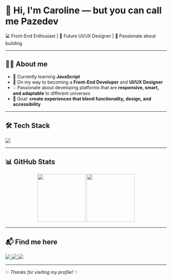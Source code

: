 # 👋 Hi, I'm Caroline — but you can call me **Pazedev**  

💻 Front-End Enthusiast | 🎨 Future UI/UX Designer | 🚀 Passionate about building  

---

## 🧑‍💻 About me
- 🔭 Currently learning **JavaScript**  
- 🌱 On my way to becoming a **Front-End Developer** and **UI/UX Designer**  
- 💡 Passionate about developing platforms that are **responsive, smart, and adaptable** to different universes  
- 🎯 Goal: **create experiences that blend functionality, design, and accessibility**  

---

## 🛠️ Tech Stack  
<p align="left">
  <img src="https://skillicons.dev/icons?i=css,js,react,python, git,github,figma" />
</p>

---

## 📊 GitHub Stats
<p align="center">
  <img src="https://github-readme-stats.vercel.app/api?username=pazedev&show_icons=true&theme=radical" height="150"/>
  <img src="https://github-readme-stats.vercel.app/api/top-langs/?username=pazedev&layout=compact&theme=radical" height="150"/>
</p>

---

## 📬 Find me here
<p align="left">
  <a href="https://linkedin.com/in/carolinedpp" target="_blank">
    <img src="https://img.shields.io/badge/LinkedIn-0A66C2?style=for-the-badge&logo=linkedin&logoColor=white"/>
  </a>
  <a href="mailto:pazedev@gmail.com">
    <img src="https://img.shields.io/badge/Email-D14836?style=for-the-badge&logo=gmail&logoColor=white"/>
  </a>
  <a href="https://www.behance.net/pazedev" target="_blank">
    <img src="https://img.shields.io/badge/Portfolio-000000?style=for-the-badge&logo=About.me&logoColor=white"/>
  </a>
</p>

---

✨ _Thanks for visiting my profile!_ ✨

